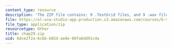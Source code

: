 ```yaml
---
content_type: resource
description: 'The ZIP file contains: 9 .TextGrid files, and 9 .wav files.'
file: https://ol-ocw-studio-app-production.s3.amazonaws.com/courses/6-911-transcribing-prosodic-structure-of-spoken-utterances-with-tobi-january-iap-2006/6dce2f2a6cbbb02dae8e60fa6dd91c4a_chap29.zip
file_type: application/zip
resourcetype: Other
title: chap29.zip
uid: 6dce2f2a-6cbb-b02d-ae8e-60fa6dd91c4a
---
```

